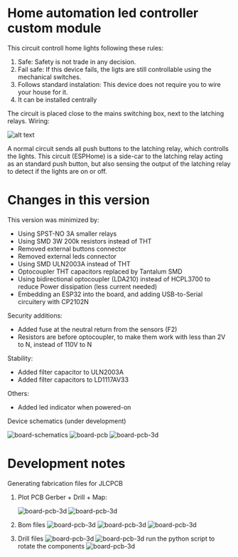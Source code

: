  # Home automation led controller custom module

 This circuit controll home lights following these rules:
 1. Safe: Safety is not trade in any decision.
 1. Fail safe: If this device fails, the ligts are still controllable using the mechanical switches.
 1. Follows standard instalation: This device does not require you to wire your house for it.
 1. It can be installed centrally

The circuit is placed close to the mains switching box, next to the latching relays. Wiring: 

![alt text](readme-media/relay-wiring.png)

A normal circuit sends all push buttons to the latching relay, which controlls the lights.
This circuit (ESPHome) is a side-car to the latching relay acting as an standard push button, but also sensing the output of the latching relay to detect if the lights are on or off.

# Changes in this version

This version was minimized by:
* Using SPST-NO 3A smaller relays
* Using SMD 3W 200k resistors instead of THT
* Removed external buttons connector
* Removed external leds connector
* Using SMD ULN2003A instead of THT
* Optocoupler THT capacitors replaced by Tantalum SMD
* Using bidirectional optocoupler (LDA210) instead of HCPL3700 to reduce Power dissipation (less current needed)
* Embedding an ESP32 into the board, and adding USB-to-Serial circuitery with CP2102N

Security additions:
* Added fuse at the neutral return from the sensors (F2)
* Resistors are before optocoupler, to make them work with less than 2V to N, instead of 110V to N

Stability:
* Added filter capacitor to ULN2003A
* Added filter capacitors to LD1117AV33

Others:
* Added led indicator when powered-on

Device schematics (under development) 

![board-schematics](readme-media/board-schematics.png)
![board-pcb](readme-media/board-pcb.png)
![board-pcb-3d](readme-media/board-pcb-3d.png)

# Development notes

Generating fabrication files for JLCPCB
1. Plot PCB Gerber + Drill + Map:

    ![board-pcb-3d](readme-media/tutorial/plot-1.png)
    ![board-pcb-3d](readme-media/tutorial/plot-2.png)

1. Bom files
    ![board-pcb-3d](readme-media/tutorial/bom-1.png)
    ![board-pcb-3d](readme-media/tutorial/bom-2.png)
    ![board-pcb-3d](readme-media/tutorial/bom-3.png)

1. Drill files
    ![board-pcb-3d](readme-media/tutorial/pos-1.png)
    ![board-pcb-3d](readme-media/tutorial/pos-2.png)
    run the python script to rotate the components
    ![board-pcb-3d](readme-media/tutorial/pos-3.png)